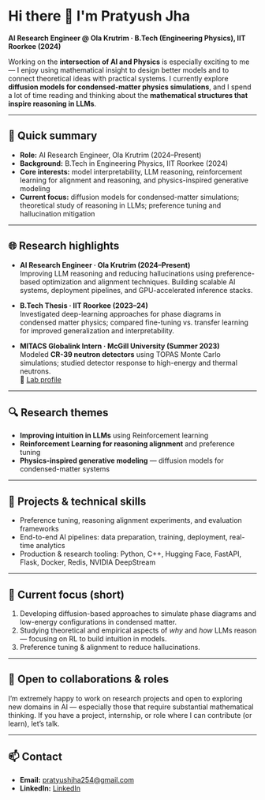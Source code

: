 # Hi there 👋 I'm Pratyush Jha

**AI Research Engineer @ Ola Krutrim · B.Tech (Engineering Physics), IIT Roorkee (2024)**

Working on the **intersection of AI and Physics** is especially exciting to me — I enjoy using mathematical insight to design better models and to connect theoretical ideas with practical systems. I currently explore **diffusion models for condensed-matter physics simulations**, and I spend a lot of time reading and thinking about the **mathematical structures that inspire reasoning in LLMs**.

---

## 🔎 Quick summary
- **Role:** AI Research Engineer, Ola Krutrim (2024–Present)  
- **Background:** B.Tech in Engineering Physics, IIT Roorkee (2024)  
- **Core interests:** model interpretability, LLM reasoning, reinforcement learning for alignment and reasoning, and physics-inspired generative modeling  
- **Current focus:** diffusion models for condensed-matter simulations; theoretical study of reasoning in LLMs; preference tuning and hallucination mitigation

---

## 🌐 Research highlights
- **AI Research Engineer · Ola Krutrim (2024–Present)**  
  Improving LLM reasoning and reducing hallucinations using preference-based optimization and alignment techniques. Building scalable AI systems, deployment pipelines, and GPU-accelerated inference stacks.

- **B.Tech Thesis · IIT Roorkee (2023–24)**  
  Investigated deep-learning approaches for phase diagrams in condensed matter physics; compared fine-tuning vs. transfer learning for improved generalization and interpretability.

- **MITACS Globalink Intern · McGill University (Summer 2023)**  
  Modeled **CR-39 neutron detectors** using TOPAS Monte Carlo simulations; studied detector response to high-energy and thermal neutrons.  
  🔗 [Lab profile](https://kildealab.com/author/pratyush-jha/)

---

## 🔍 Research themes
- **Improving intuition in LLMs** using Reinforcement learning  
- **Reinforcement Learning for reasoning alignment** and preference tuning  
- **Physics-inspired generative modeling** — diffusion models for condensed-matter systems

---

## 🧪 Projects & technical skills
- Preference tuning, reasoning alignment experiments, and evaluation frameworks  
- End-to-end AI pipelines: data preparation, training, deployment, real-time analytics  
- Production & research tooling: Python, C++, Hugging Face, FastAPI, Flask, Docker, Redis, NVIDIA DeepStream

---

## 🔭 Current focus (short)
1. Developing diffusion-based approaches to simulate phase diagrams and low-energy configurations in condensed matter.  
2. Studying theoretical and empirical aspects of *why* and *how* LLMs reason — focusing on RL to build intuition in models.  
3. Preference tuning & alignment to reduce hallucinations.

---

## 🤝 Open to collaborations & roles
I’m extremely happy to work on research projects and open to exploring new domains in AI — especially those that require substantial mathematical thinking. If you have a project, internship, or role where I can contribute (or learn), let’s talk.

---

## 📫 Contact
- **Email:** [pratyushjha254@gmail.com](mailto:pratyushjha254@gmail.com)  
- **LinkedIn:** [LinkedIn](https://www.linkedin.com/in/pratyush-jha-a93417213/)
